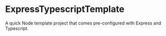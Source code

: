 # ExpressTypescriptTemplate
 A quick Node template project that comes pre-configured with Express and Typescript.
